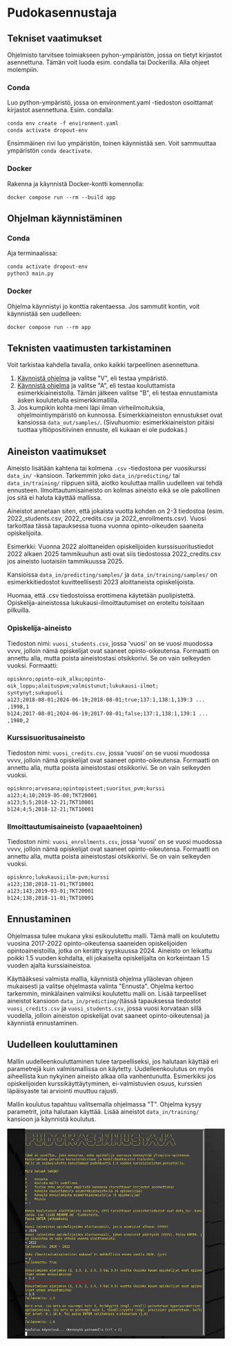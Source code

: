 # Pudokasennustaja

## Tekniset vaatimukset

Ohjelmisto tarvitsee toimiakseen pyhon-ympäristön, jossa on tietyt kirjastot asennettuna. Tämän voit luoda esim. condalla tai Dockerilla. Alla ohjeet molempiin.

### Conda
Luo python-ympäristö, jossa on environment.yaml -tiedoston osoittamat kirjastot asennettuna. Esim. condalla: 
```
conda env create -f environment.yaml
conda activate dropout-env
```
Ensimmäinen rivi luo ympäristön, toinen käynnistää sen. Voit sammuuttaa ympäristön ```conda deactivate```.

### Docker

Rakenna ja käynnistä Docker-kontti komennolla:
```
docker compose run --rm --build app
```

## Ohjelman käynnistäminen

### Conda
Aja terminaalissa:
```
conda activate dropout-env
python3 main.py
```

### Docker
Ohjelma käynnistyi jo konttia rakentaessa. Jos sammutit kontin, voit käynnistää sen uudelleen:
```
docker compose run --rm app
```

## Teknisten vaatimusten tarkistaminen

Voit tarkistaa kahdella tavalla, onko kaikki tarpeellinen asennettuna.
1. [Käynnistä ohjelma](#ohjelman-käynnistäminen) ja valitse "V", eli testaa ympäristö.
2. [Käynnistä ohjelma](#ohjelman-käynnistäminen) ja valitse "A", eli testaa kouluttamista esimerkkiaineistolla. Tämän jälkeen valitse "B", eli testaa ennustamista äsken koulutetulla esimerkkimallilla.
3. Jos kumpikin kohta meni läpi ilman virheilmoituksia, ohjelmointiympäristö on kunnossa. Esimerkkiaineiston ennustukset ovat kansiossa ```data_out/samples/```. (Sivuhuomio: esimerkkiaineiston pitäisi tuottaa yltiöpositiivinen ennuste, eli kukaan ei ole pudokas.)

## Aineiston vaatimukset

Aineisto lisätään kahtena tai kolmena ```.csv``` -tiedostona per vuosikurssi ```data_in/``` -kansioon. Tarkemmin joko ```data_in/predicting/``` tai ```data_in/training/``` riippuen siitä, aiotko kouluttaa mallin uudelleen vai tehdä ennusteen.
Ilmoittautumisaineisto on kolmas aineisto eikä se ole pakollinen jos sitä ei haluta käyttää mallissa.

Aineistot annetaan siten, että jokaista vuotta kohden on 2-3 tiedostoa (esim. 2022_students.csv, 2022_credits.csv ja 2022_enrollments.csv).
Vuosi tarkoittaa tässä tapauksessa tuona vuonna opinto-oikeuden saaneita opiskelijoita.

Esimerkki: Vuonna 2022 aloittaneiden opiskelijoiden kurssisuoritustiedot 2022 alkaen 2025 tammikuuhun asti ovat siis tiedostossa 2022_credits.csv jos aineisto luotaisiin tammikuussa 2025.

Kansioissa ```data_in/predicting/samples/``` ja ```data_in/training/samples/``` on esimerkkitiedostot kuvitteellisesti 2023 aloittaneista opiskelijoista.

Huomaa, että .csv tiedostoissa erottimena käytetään puolipistettä. Opiskelija-aineistossa lukukausi-ilmoittautumiset on eroteltu toisitaan pilkuilla.

### Opiskelija-aineisto
Tiedoston nimi: ```vuosi_students.csv```, jossa 'vuosi' on se vuosi muodossa vvvv, jolloin nämä opiskelijat ovat saaneet opinto-oikeutensa.
Formaatti on annettu alla, mutta poista aineistostasi otsikkorivi. Se on vain selkeyden vuoksi.
Formaatti:
```
opisknro;opinto-oik_alku;opinto-oik_loppu;aloituspvm;valmistunut;lukukausi-ilmot;
syntynyt;sukupuoli
a123;2018-08-01;2024-06-19;2018-08-01;true;137:1,138:1,139:3 ... ,1998,1
b124;2017-08-01;2024-06-19;2017-08-01;false;137:1,138:1,139:1 ... ,1980,2
```
### Kurssisuoritusaineisto
Tiedoston nimi: ```vuosi_credits.csv```, jossa 'vuosi' on se vuosi muodossa vvvv, jolloin nämä opiskelijat ovat saaneet opinto-oikeutensa.
Formaatti on annettu alla, mutta poista aineistostasi otsikkorivi. Se on vain selkeyden vuoksi.
```
opisknro;arvosana;opintopisteet;suoritus_pvm;kurssi
a123;4;10;2019-05-08;TKT20001
a123;5;5;2018-12-21;TKT10001
b124;4;5;2018-12-21;TKT10001
```

### Ilmoittautumisaineisto (vapaaehtoinen)
Tiedoston nimi: ```vuosi_enrollments.csv```, jossa 'vuosi' on se vuosi muodossa vvvv, jolloin nämä opiskelijat ovat saaneet opinto-oikeutensa.
Formaatti on annettu alla, mutta poista aineistostasi otsikkorivi. Se on vain selkeyden vuoksi.
```
opisknro;lukukausi;ilm-pvm;kurssi
a123;138;2018-11-01;TKT10001
a123;143;2019-03-01;TKT20001
b124;138;2018-11-01;TKT10001
```

## Ennustaminen

Ohjelmassa tulee mukana yksi esikoulutettu malli. Tämä malli on koulutettu vuosina 2017-2022 opinto-oikeutensa saaneiden opiskelijoiden opintoaineistoilla, jotka on kerätty syyskuussa 2024. Aineisto on leikattu poikki 1.5 vuoden kohdalta, eli jokaiselta opiskelijalta on korkeintaan 1.5 vuoden ajalta kurssiaineistoa.

Käyttääksesi valmista mallia, käynnistä ohjelma ylläolevan ohjeen mukaisesti ja valitse ohjelmasta valinta "Ennusta". Ohjelma kertoo tarkemmin, minkälainen valmiiksi koulutettu malli on. Lisää tarpeelliset aineistot kansioon ```data_in/predicting/```(tässä tapauksessa tiedostot ```vuosi_credits.csv``` ja ```vuosi_students.csv```, jossa vuosi korvataan sillä vuodella, jolloin aineiston opiskelijat ovat saaneet opinto-oikeutensa) ja käynnistä ennustaminen.

## Uudelleen kouluttaminen

Mallin uudelleenkouluttaminen tulee tarpeelliseksi, jos halutaan käyttää eri parametrejä kuin valmismallissa on käytetty. Uudelleenkoulutus on myös aiheellista kun nykyinen aineisto alkaa olla vanhentunutta. Esimerkiksi jos opiskelijoiden kurssikäyttäytyminen, ei-valmistuvien osuus, kurssien läpäisyaste tai arviointi muuttuu rajusti.

Mallin koulutus tapahtuu valitsemalla ohjelmassa "T". Ohjelma kysyy parametrit, joita halutaan käyttää. Lisää aineistot ```data_in/training/``` kansioon ja käynnistä koulutus.

![Käyttöliittymä](app/pictures/ui.png)
